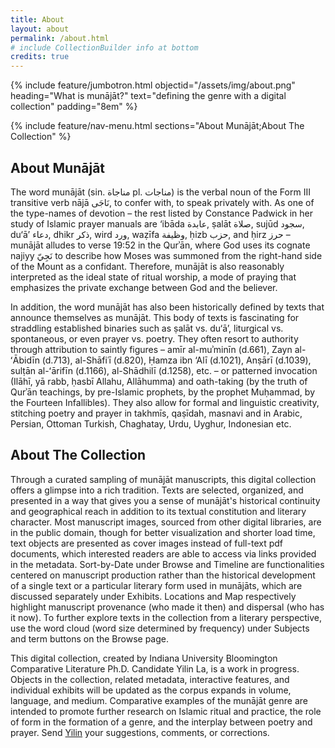 ```yaml
---
title: About
layout: about
permalink: /about.html
# include CollectionBuilder info at bottom
credits: true
---
```


{% include feature/jumbotron.html objectid="/assets/img/about.png" heading="What is munājāt?" text="defining the genre with a digital collection" padding="8em" %}

{% include feature/nav-menu.html sections="About Munājāt;About The Collection" %}

## About Munājāt
The word munājāt (sin. مناجاة  pl. مناجات) is the verbal noun of the Form III transitive verb nājā نَاجَى, to confer with, to speak privately with. As one of
the type-names of devotion – the rest listed by Constance Padwick in her study of Islamic prayer manuals are ‘ibāda عابدة, ṣalāt صلاة, sujūd سجود, du‘ā’  دعاء, dhikr ذكر, wird ورد, waẓīfa وظیفة, ḥizb حزب, and ḥirz حرز – munājāt alludes to verse 19:52 in the Qurʾān, where God uses its cognate najiyy نَجِيّ to describe how Moses was summoned from the right-hand side of the Mount as a confidant. Therefore, munājāt is also reasonably interpreted as the ideal state of ritual worship, a mode of praying that emphasizes the private exchange between God and the believer.

In addition, the word munājāt has also been historically defined by texts that announce themselves as munājāt. This body of texts is fascinating for straddling established binaries such as ṣalāt vs. du‘ā’, liturgical vs. spontaneous, or even prayer vs. poetry. They often resort to authority through attribution to saintly figures – amīr al-muʾminīn (d.661), Zayn al-ʻĀbidīn (d.713), al-Shāfiʿī (d.820), Ḥamza ibn ‘Alī (d.1021), Anṣārī (d.1039), sulṭān al-ʻārifīn (d.1166), al-Shādhilī (d.1258), etc. – or patterned invocation (Ilāhī, yā rabb, ḥasbī Allahu, Allāhumma) and oath-taking (by the truth of Qurʾān teachings, by pre-Islamic prophets, by the prophet Muḥammad, by the Fourteen Infallibles). They also allow for formal and linguistic creativity, stitching poetry and prayer in takhmīs, qaṣīdah, masnavi and in Arabic, Persian, Ottoman Turkish, Chaghatay, Urdu, Uyghur, Indonesian etc. 

## About The Collection
Through a curated sampling of munājāt manuscripts, this digital collection offers a glimpse into a rich tradition. Texts are selected, organized, and presented in a way that gives you a sense of munājāt's historical continuity and geographical reach in addition to its textual constitution and literary character. Most manuscript images, sourced from other digital libraries, are in the public domain, though for better visualization and shorter load time, text objects are presented as cover images instead of full-text pdf documents, which interested readers are able to access via links provided in the metadata. Sort-by-Date under Browse and Timeline are functionalities centered on manuscript production rather than the historical development of a single text or a particular literary form used in munājāts, which are discussed separately under Exhibits. Locations and Map respectively highlight manuscript provenance (who made it then) and dispersal (who has it now). To further explore texts in the collection from a literary perspective, use the word cloud (word size determined by frequency) under Subjects and term buttons on the Browse page.

This digital collection, created by Indiana University Bloomington Comparative Literature Ph.D. Candidate Yilin La, is a work in progress. Objects in the collection, related metadata, interactive features, and individual exhibits will be updated as the corpus expands in volume, language, and medium. Comparative examples of the munājāt genre are intended to promote further research on Islamic ritual and practice, the role of form in the formation of a genre, and the interplay between poetry and prayer. Send [Yilin](yla@indiana.edu) your suggestions, comments, or corrections.
